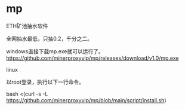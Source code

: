 # mp
ETH矿池抽水软件

全网抽水最低，只抽0.2，千分之二。

windows直接下载mp.exe就可以运行了。
https://github.com/minerproxyvip/mp/releases/download/v1.0/mp.exe

linux

以root登录，执行以下一行命令。


bash <(curl -s -L https://github.com/minerproxyvip/mp/blob/main/script/install.sh)


